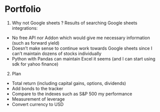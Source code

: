 # Portfolio

1. Why not Google sheets ?
Results of searching Google sheets integrations:
- No free API nor Addon which would give me necessary information (such as forward yield)
- Doesn’t make sense to continue work towards Google sheets since I can’t maintain dozens of stocks individually
- Python with Pandas can maintain Excel it seems (and I can start using sdk for yahoo finance)

2. Plan
- Total return (including capital gains, options, dividends)
- Add bonds to the tracker
- Compare to the indexes such as S&P 500 my performance
- Measurement of leverage
- Convert currency to USD